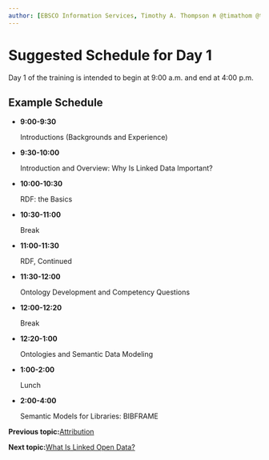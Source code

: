 ```yaml
---
author: [EBSCO Information Services, Timothy A. Thompson ⍝ @timathom @timathom@indieweb.social]
---
```


# Suggested Schedule for Day 1

Day 1 of the training is intended to begin at 9:00 a.m. and end at 4:00 p.m.

## Example Schedule

-   **9:00-9:30**

    Introductions \(Backgrounds and Experience\)

-   **9:30-10:00**

    Introduction and Overview: Why Is Linked Data Important?

-   **10:00-10:30**

    RDF: the Basics

-   **10:30-11:00**

    Break

-   **11:00-11:30**

    RDF, Continued

-   **11:30-12:00**

    Ontology Development and Competency Questions

-   **12:00-12:20**

    Break

-   **12:20-1:00**

    Ontologies and Semantic Data Modeling

-   **1:00-2:00**

    Lunch

-   **2:00-4:00**

    Semantic Models for Libraries: BIBFRAME


**Previous topic:**[Attribution](../attribution.md)

**Next topic:**[What Is Linked Open Data?](../day_1/lesson_0/what_is_linked_open_data.md)

